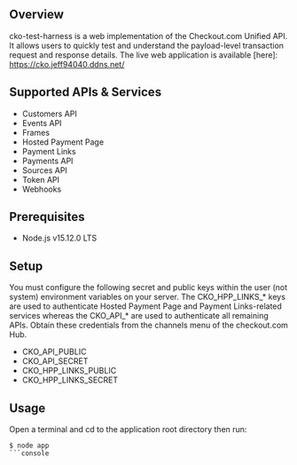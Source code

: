 ## Overview

cko-test-harness is a web implementation of the Checkout.com Unified API. It allows users to quickly test and understand the payload-level transaction request and response details. The live web application is available [here]: https://cko.jeff94040.ddns.net/

## Supported APIs & Services

* Customers API
* Events API
* Frames
* Hosted Payment Page
* Payment Links
* Payments API
* Sources API
* Token API
* Webhooks

## Prerequisites

* Node.js v15.12.0 LTS

## Setup

You must configure the following secret and public keys within the user (not system) environment variables on your server. The CKO_HPP_LINKS_* keys are used to authenticate Hosted Payment Page and Payment Links-related services whereas the CKO_API_* are used to authenticate all remaining APIs. Obtain these credentials from the channels menu of the checkout.com Hub. 

* CKO_API_PUBLIC
* CKO_API_SECRET
* CKO_HPP_LINKS_PUBLIC
* CKO_HPP_LINKS_SECRET

## Usage

Open a terminal and cd to the application root directory then run:

```console
$ node app
```console